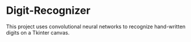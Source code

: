 # Digit-Recognizer

This project uses convolutional neural networks to recognize hand-written digits on a Tkinter canvas.
